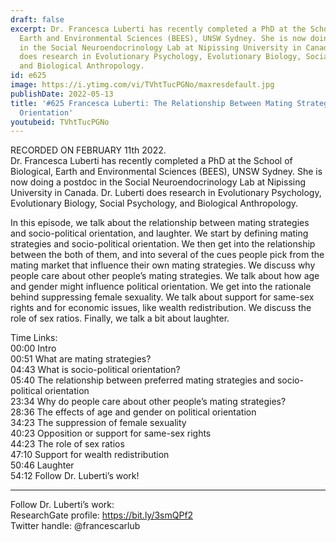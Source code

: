 ```yaml
---
draft: false
excerpt: Dr. Francesca Luberti has recently completed a PhD at the School of Biological,
  Earth and Environmental Sciences (BEES), UNSW Sydney. She is now doing a postdoc
  in the Social Neuroendocrinology Lab at Nipissing University in Canada. Dr. Luberti
  does research in Evolutionary Psychology, Evolutionary Biology, Social Psychology,
  and Biological Anthropology.
id: e625
image: https://i.ytimg.com/vi/TVhtTucPGNo/maxresdefault.jpg
publishDate: 2022-05-13
title: '#625 Francesca Luberti: The Relationship Between Mating Strategies and Socio-political
  Orientation'
youtubeid: TVhtTucPGNo
---
```

RECORDED ON FEBRUARY 11th 2022.  
Dr. Francesca Luberti has recently completed a PhD at the School of Biological, Earth and Environmental Sciences (BEES), UNSW Sydney. She is now doing a postdoc in the Social Neuroendocrinology Lab at Nipissing University in Canada. Dr. Luberti does research in Evolutionary Psychology, Evolutionary Biology, Social Psychology, and Biological Anthropology.

In this episode, we talk about the relationship between mating strategies and socio-political orientation, and laughter. We start by defining mating strategies and socio-political orientation. We then get into the relationship between the both of them, and into several of the cues people pick from the mating market that influence their own mating strategies. We discuss why people care about other people’s mating strategies. We talk about how age and gender might influence political orientation. We get into the rationale behind suppressing female sexuality. We talk about support for same-sex rights and for economic issues, like wealth redistribution. We discuss the role of sex ratios. Finally, we talk a bit about laughter.

Time Links:  
00:00 Intro  
00:51  What are mating strategies?  
04:43  What is socio-political orientation?  
05:40  The relationship between preferred mating strategies and socio-political orientation  
23:34  Why do people care about other people’s mating strategies?  
28:36  The effects of age and gender on political orientation  
34:23  The suppression of female sexuality  
40:23  Opposition or support for same-sex rights  
44:23  The role of sex ratios  
47:10  Support for wealth redistribution  
50:46  Laughter  
54:12  Follow Dr. Luberti’s work!

---

Follow Dr. Luberti’s work:  
ResearchGate profile: https://bit.ly/3smQPf2  
Twitter handle: @francescarlub
